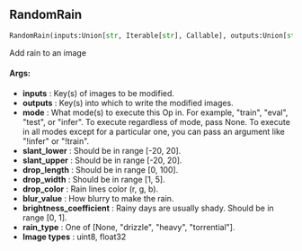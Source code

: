 ## RandomRain
```python
RandomRain(inputs:Union[str, Iterable[str], Callable], outputs:Union[str, Iterable[str]], mode:Union[NoneType, str, Iterable[str]]=None, slant_lower:int=-10, slant_upper:int=10, drop_length:int=20, drop_width:int=1, drop_color:Tuple[int, int, int]=(200, 200, 200), blur_value:int=7, brightness_coefficient:float=0.7, rain_type:Union[str, NoneType]=None)
```
Add rain to an image

#### Args:

* **inputs** :  Key(s) of images to be modified.
* **outputs** :  Key(s) into which to write the modified images.
* **mode** :  What mode(s) to execute this Op in. For example, "train", "eval", "test", or "infer". To execute            regardless of mode, pass None. To execute in all modes except for a particular one, you can pass an argument            like "!infer" or "!train".
* **slant_lower** :  Should be in range [-20, 20].
* **slant_upper** :  Should be in range [-20, 20].
* **drop_length** :  Should be in range [0, 100].
* **drop_width** :  Should be in range [1, 5].
* **drop_color** :  Rain lines color (r, g, b).
* **blur_value** :  How blurry to make the rain.
* **brightness_coefficient** :  Rainy days are usually shady. Should be in range [0, 1].
* **rain_type** :  One of [None, "drizzle", "heavy", "torrential"].
* **Image types** :         uint8, float32    